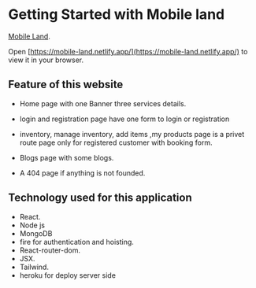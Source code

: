 # Getting Started with Mobile land

[Mobile Land](https://mobile-land.netlify.app/).




Open [https://mobile-land.netlify.app/](https://mobile-land.netlify.app/) to view it in your browser.


## Feature of this website

* Home page with one Banner three services details.

* login and registration page have one form to login or registration

* inventory, manage inventory, add items ,my products page is a privet route page only for registered customer with booking form.

* Blogs page with some blogs.

* A 404 page if anything is not founded.


## Technology used for this application

* React.
* Node js
* MongoDB
* fire for authentication and hoisting.
* React-router-dom.
* JSX.
* Tailwind.
* heroku for deploy server side